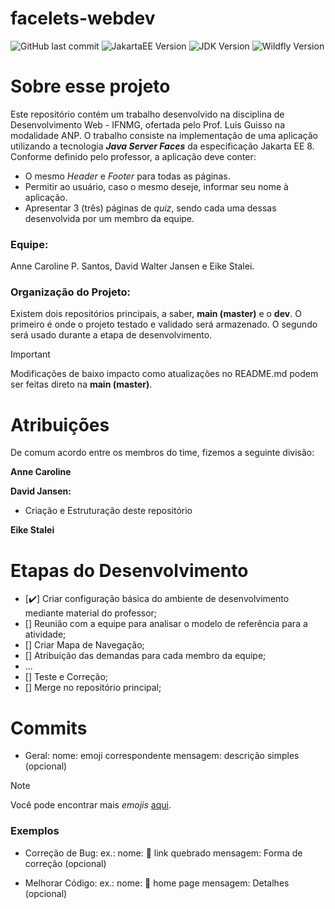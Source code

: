 # facelets-webdev
![GitHub last commit](https://img.shields.io/github/last-commit/DWalterJansen/desenvolvimento-web-2021-html5ref)
![JakartaEE Version](https://img.shields.io/static/v1?label=JakartaEE&message=8&color=blue)
![JDK Version](https://img.shields.io/static/v1?label=JDK&message=11.0.2&color=blue)
![Wildfly Version](https://img.shields.io/static/v1?label=Wildfly&message=22.0.0.Final&color=blue)

# Sobre esse projeto
Este repositório contém um trabalho desenvolvido na disciplina de Desenvolvimento Web - IFNMG, ofertada pelo Prof. Luis Guisso na modalidade ANP. O trabalho consiste na implementação de uma aplicação utilizando a tecnologia ***Java Server Faces*** da especificação Jakarta EE 8. Conforme definido pelo professor, a aplicação deve conter:

- O mesmo *Header* e *Footer* para todas as páginas.
- Permitir ao usuário, caso o mesmo deseje, informar seu nome à aplicação.
- Apresentar 3 (três) páginas de *quiz*, sendo cada uma dessas desenvolvida por um membro da equipe.

### Equipe: 
Anne Caroline P. Santos, David Walter Jansen e Eike Stalei.

### Organização do Projeto:
Existem dois repositórios principais, a saber, **main (master)** e o **dev**. O primeiro é onde o projeto testado e validado será armazenado. O segundo será usado durante a etapa de desenvolvimento. 
> [!IMPORTANT]
> Modificações de baixo impacto como atualizações no README.md podem ser feitas direto na **main (master)**.

# Atribuições
De comum acordo entre os membros do time, fizemos a seguinte divisão:

**Anne Caroline**

**David Jansen:**
- Criação e Estruturação deste repositório

**Eike Stalei** 


# Etapas do Desenvolvimento
- [:heavy_check_mark:] Criar configuração básica do ambiente de desenvolvimento mediante material do professor;
- [] Reunião com a equipe para analisar o modelo de referência para a atividade;
- [] Criar Mapa de Navegação;
- [] Atribuição das demandas para cada membro da equipe;
- ...
- [] Teste e Correção;
- [] Merge no repositório principal;


# Commits
- Geral:
    nome: emoji correspondente
    mensagem: descrição simples (opcional)

> [!NOTE]
> Você pode encontrar mais *emojis* [aqui](https://gist.github.com/parmentf/035de27d6ed1dce0b36a).


### Exemplos
- Correção de Bug:
    ex.: 
        nome: :bug: link quebrado
        mensagem: Forma de correção (opcional)

- Melhorar Código:
    ex.: 
        nome: :art: home page
        mensagem: Detalhes (opcional)

        